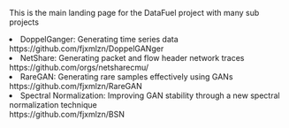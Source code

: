 This is the main landing page for the DataFuel project with many sub projects 


<li> DoppelGanger:  Generating time series data <br>
https://github.com/fjxmlzn/DoppelGANger <br>
<li> NetShare: Generating packet and flow header network traces <br>
https://github.com/orgs/netsharecmu/ <br>
<li> RareGAN: Generating rare samples effectively using GANs <br>
https://github.com/fjxmlzn/RareGAN <br>
<li> Spectral Normalization: Improving GAN stability through a new spectral normalization technique <br> 
https://github.com/fjxmlzn/BSN 
